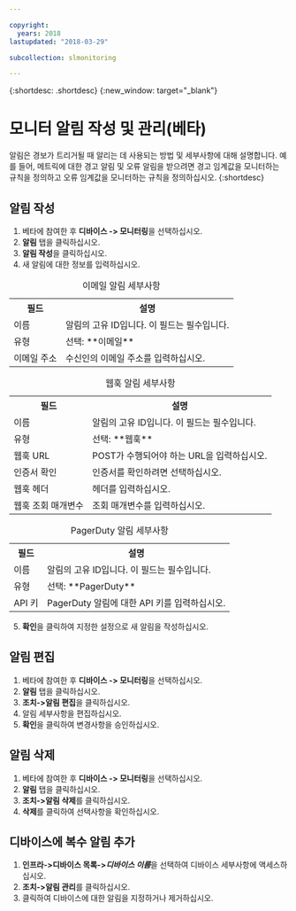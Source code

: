```yaml
---

copyright:
  years: 2018
lastupdated: "2018-03-29"

subcollection: slmonitoring

---
```


{:shortdesc: .shortdesc}
{:new_window: target="_blank"}

# 모니터 알림 작성 및 관리(베타)
알림은 경보가 트리거될 때 알리는 데 사용되는 방법 및 세부사항에 대해 설명합니다. 예를 들어, 메트릭에 대한 경고 알림 및 오류 알림을 받으려면 경고 임계값을 모니터하는 규칙을 정의하고 오류 임계값을 모니터하는 규칙을 정의하십시오.
{:shortdesc}

## 알림 작성

 1. 베타에 참여한 후 **디바이스 -> 모니터링**을 선택하십시오.
 2. **알림** 탭을 클릭하십시오.
 3. **알림 작성**을 클릭하십시오.
 4. 새 알림에 대한 정보를 입력하십시오.

<table>
  <caption>이메일 알림 세부사항</caption>
  <tr>
     <th>필드</th>
     <th>설명</th>
  </tr>
  <tr>
    <td>이름</td>
    <td>알림의 고유 ID입니다. 이 필드는 필수입니다.</td>
  </tr>
  <tr>
    <td>유형</td>
    <td>선택: **이메일**</td>
  </tr>
  <tr>
    <td>이메일 주소</td>
    <td>수신인의 이메일 주소를 입력하십시오.</td>
  </tr>
</table>

<table>
  <caption>웹훅 알림 세부사항</caption>
  <tr>
     <th>필드</th>
     <th>설명</th>
  </tr>
  <tr>
    <td>이름</td>
    <td>알림의 고유 ID입니다. 이 필드는 필수입니다.</td>
  </tr>
  <tr>
    <td>유형</td>
    <td>선택: **웹훅**</td>
  </tr>
  <tr>
    <td>웹훅 URL</td>
    <td>POST가 수행되어야 하는 URL을 입력하십시오.</td>
  </tr>
  <tr>
  <td>인증서 확인</td>
    <td>인증서를 확인하려면 선택하십시오.</td>
  </tr>
  <tr>
    <td>웹훅 헤더</td>
    <td>헤더를 입력하십시오.</td>
  </tr>
  <tr>
    <td>웹훅 조회 매개변수</td>
    <td>조회 매개변수를 입력하십시오.</td>
  </tr>
</table>

<table>
  <caption>PagerDuty 알림 세부사항</caption>
  <tr>
     <th>필드</th>
     <th>설명</th>
  </tr>
  <tr>
    <td>이름</td>
    <td>알림의 고유 ID입니다. 이 필드는 필수입니다.</td>
  </tr>
  <tr>
    <td>유형</td>
    <td>선택: **PagerDuty**</td>
  </tr>
  <tr>
    <td>API 키</td>
    <td>PagerDuty 알림에 대한 API 키를 입력하십시오.</td>
  </tr>
</table>


5. **확인**을 클릭하여 지정한 설정으로 새 알림을 작성하십시오.

## 알림 편집
 1. 베타에 참여한 후 **디바이스 -> 모니터링**을 선택하십시오.
 2. **알림** 탭을 클릭하십시오.
3. **조치->알림 편집**을 클릭하십시오.
4. 알림 세부사항을 편집하십시오.
5. **확인**을 클릭하여 변경사항을 승인하십시오.

## 알림 삭제
1. 베타에 참여한 후 **디바이스 -> 모니터링**을 선택하십시오.
2. **알림** 탭을 클릭하십시오.
3. **조치->알림 삭제**를 클릭하십시오.
4. **삭제**를 클릭하여 선택사항을 확인하십시오.

## 디바이스에 복수 알림 추가
1. **인프라->디바이스 목록->*디바이스 이름***을 선택하여 디바이스 세부사항에 액세스하십시오.
2. **조치->알림 관리**를 클릭하십시오.
4. 클릭하여 디바이스에 대한 알림을 지정하거나 제거하십시오.
